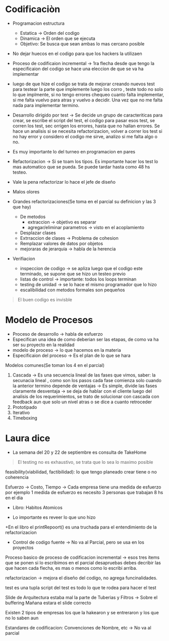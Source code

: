 # Codificaciòn

+ Programacion estructura


  - Estatica -> Orden del codigo
  - Dinamica -> El orden que se ejecuta
  - Objetivo: Se busca que sean ambas lo mas cercano posible

+ No dejar huecos en el codigo para que los hackers la utilizaen

+ Proceso de codificaion incremental -> 1ra flecha desde que tengo la especificaion del codigo se hace una eleccion de que se va ha implementar
+ luego de que hize el codigo se trata de mejorar creando nuevos test para  testear la parte que implemente luego los corro , teste todo no solo lo que implmente, si no tengo errores chequeo cuanto falta implementar, si me falta vuelvo para atras y vuelvo a decidir. Una vez que no me falta nada para implementar termino.

+ Desarrollo dirigido por test -> Se decide un grupo de caracteriticas para crear,  se escribe el script del test, el codigo para pasar esos test, se corren los test, sec orrigen los errores, hasta que no hallan errores. Se hace un analisis si se necesita refactorizacion, volver a correr los test si no hay error y considero el codigo me sirve, analizo si me falta algo o no.

+ Es muy importante lo del turneo en programacion en pares
+ Refactorizacion -> Si se toam los tipos. Es importante hacer los test lo mas automatico que se pueda. Se puede tardar hasta como 48 hs testeo.
+ Vale la pena refactorizar lo hace el jefe de diseño
+ Malos olores
+ Grandes refactorizaciones(Se toma en el parcial su definicion y las 3 que hay)
  - De metodos
    - extraccion -> objetivo es separar
    - agregar/eliminar parametros -> visto en el acoplamiento
  - Desplazar clases
  - Extrraccion de clases -> Problema de cohesion
  - Remplazar valores de datos por objetos
  - mejoraras de jerarquia -> habla de la herencia

+ Verifiacion
   - inspeccion de codigo -> se apliza luego que el codigo este terminado, se supone que se hizo un testeo previo
   - listas de control -> importante: todos los loops terminan
   - testing de unidad -> se lo hace el mismo programador que lo hizo
   - escalibilidad con metodos formales son pequeños

> El buen codigo es invisble

# Modelo de Procesos

+ Proceso de desarrollo -> habla de esfuerzo
+ Especifican una idea de como deberian ser las etapas, de como va ha ser su proyecto en la realidad
+ modelo de proceso -> lo que hacemos en la materia
+ Especificaion del proceso -> Es el plan de lo que se hara

Modelos comunes(Se toman los 4 en el parcial)
1. Cascada -> Es una secuencia lineal de las fases que vimos, saber: la secunacia lineal , como son los pasos
              cada fase comienza solo cuando la anterior termino
              depende de 
ventajas -> Es simple, divide las fases claramente
  desventaja -> se deja de hablar con el cliente luego del analisis de los requerimientos, se trato de solucionar con cascada con feedback aun que solo un nivel atras o se dice a cuanto retroceder
3. Prototipado
4. Iterativo
5. Timeboxing

# Laura dice

+ La semana del 20 y 22 de septiembre es consulta de TakeHome

> El testing no es exhaustivo, se trata que lo sea lo maximo posible

feasibility(viabilidad, factibilidad): lo que tengo planeado crear tiene o no coherencia

Esfuerzo -> Costo, Tiempo -> Cada empresa tiene una medida de esfuerzo por ejemplo 1 medida de esfuerzo es necesito 3 personas que trabajan 8 hs en el dia

+ Libro: Habitos Atomicos

+ Lo importante es reveer lo que uno hizo

+En el libro el printRepoort() es una truchada para el entendimiento de la refactorizacion

+ Control de codigo fuente -> No va al Parcial, pero se usa en los proyectos

Proceso basico de proceso de codificacion incremental -> esos tres items que se ponen si lo escribimos en el parcial desapruebas debes decribir las que hacen cada flecha, es mas o menos como lo escribi arriba.

refactorizacion -> mejora el diseño del codigo, no agrega funcinalidades.

test es una tupla
script del test es todo lo que te rodea para hacer el test

Slide de Arquitectura estaba mal la parte de Tuberias y Filtros -> Sobre el buffering
Mañana estara el slide correcto

Existen 2 tipos de empresas los que la hakearon y se entreraron y los que no lo saben aun


Estandares de codificacion: Convenciones de Nombre, etc -> No va al parcial
